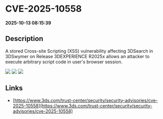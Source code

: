 # CVE-2025-10558

**2025-10-13 08:15:39**

## Description
A stored Cross-site Scripting (XSS) vulnerability affecting 3DSearch in 3DSwymer on Release 3DEXPERIENCE R2025x allows an attacker to execute arbitrary script code in user's browser session.

![](https://img.shields.io/static/v1?label=Score&message=8.7&color=red)
![](https://img.shields.io/static/v1?label=Severity&message=HIGH&color=red)
![](https://img.shields.io/static/v1?label=CWE&message=XSS&color=green)

## Links
- [https://www.3ds.com/trust-center/security/security-advisories/cve-2025-10558](https://www.3ds.com/trust-center/security/security-advisories/cve-2025-10558)
